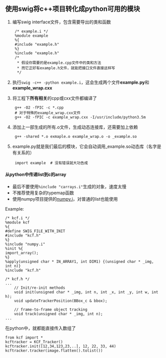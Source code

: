 

使用swig将c++项目转化成python可用的模块
------------------------------------

1. 编写swig interface文件，包含需要导出的类和函数

        /* example.i */
        %module example
        %{
        #include "example.h"
        %}
        %include "example.h"
        /*
         * 假设你需要的是example.cpp文件中的类和方法
         * 而它正好有example.h文件，就能把接口文件直接这样写
         */

2. 执行`swig -c++ -python example.i`，这会生成两个文件**example.py**和**example_wrap.cxx**

3. 将工程下**所有相关**的cpp或cxx文件都编译了

        g++ -O2 -fPIC -c *.cpp
        # 对于特殊的example_wrap.cxx文件
        g++ -O2 -fPIC -c example_wrap.cxx -I/usr/include/python3.5m

4. 添加上一部生成的所有.o文件，生成动态连接库，还需要加上依赖

        g++ -shared *.o exmaple.o example_wrap.o -o _example.so

5. example.py就是我们最后的模块，它会自动调用_example.so动态库（名字是有关系的）

        import example  # 没有错误就大功告成

#### 从python中传递list到c的array

- 最后不要使用`%include "carrays.i"`生成的对象，速度太慢
- 不推荐使用复杂的typemap函数
- 使用numpy项目提供的[numpy.i](https://raw.githubusercontent.com/numpy/numpy/master/tools/swig/numpy.i)，对普通的list也能使用

Example:

    /* kcf.i */
    %module kcf
    %{
    #define SWIG_FILE_WITH_INIT
    #include "kcf.h"
    %}
    %include "numpy.i"
    %init %{
    import_array();
    %}
    %apply(unsigned char * IN_ARRAY1, int DIM1) {(unsigned char * _img, int n)}
    %include "kcf.h"

    /* kcf.h */
    ...
        // Init/re-init methods
        void init(unsigned char * _img, int n, int _x, int _y, int w, int h);
        void updateTrackerPosition(BBox_c & bbox);

        // frame-to-frame object tracking
        void track(unsigned char * _img, int n);
    ...

在python中，就都能直接传入数组了

    from kcf import *
    kcftracker = KCF_Tracker()
    kcftracker.init([12,34,123,23,..], 12, 22, 33, 44)
    kcftracker.tracker(image.flatten().tolist())
